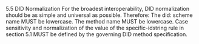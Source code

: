 5.5 DID Normalization For the broadest interoperability, DID normalization
should be as simple and universal as possible. Therefore: The did: scheme name
MUST be lowercase. The method name MUST be lowercase. Case sensitivity and
normalization of the value of the specific-idstring rule in section 5.1 MUST
be defined by the governing DID method specification.


